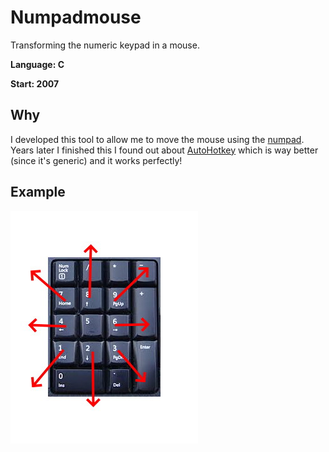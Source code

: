 # Numpadmouse
Transforming the numeric keypad in a mouse.

**Language: C**

**Start: 2007**

## Why
I developed this tool to allow me to move the mouse using the [numpad](https://en.wikipedia.org/wiki/Numeric_keypad). Years later I finished this I found out about [AutoHotkey](https://www.autohotkey.com/) which is way better (since it's generic) and it works perfectly!

## Example

![Numpad](/images/numpad.jpg)

